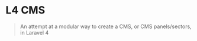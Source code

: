 L4 CMS
==========

> An attempt at a modular way to create a CMS, or CMS panels/sectors, in Laravel 4
